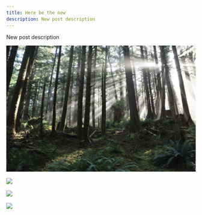 ```yaml
---
title: Here be the new
description: New post description
---
```


New post description


![](images/_R005869.jpeg)


![]( images/.jpeg)


![]( images/.jpeg)


![]( images/.jpeg)